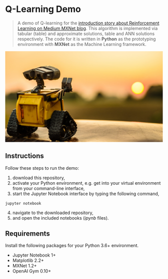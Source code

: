 # Q-Learning Demo
> A demo of Q-learning for the [introduction story about Reinforcement Learning on Medium MXNet blog](https://www.google.com). This algorithm is implemented via tabular (table) and approximate solutions, table and ANN solutions respectively. 
The code for it is written in **Python** as the prototyping environment with **MXNet** as the Machine Learning framework.

![picture](img/wall-e.jpeg)

## Instructions
Follow these steps to run the demo:
1. download this repository,
2. activate your Python environment, e.g. get into your virtual environment from your command-line interface,
3. start the Jupyter Notebook interface by typing the following command,
```
jupyter notebook
```
4. navigate to the downloaded repository,
5. and open the included notebooks (_ipynb_ files).

## Requirements
Install the following packages for your Python 3.6+ environment.
* Jupyter Notebook 1+
* Matplotlib 2.2+
* MXNet 1.2+
* OpenAI Gym 0.10+
